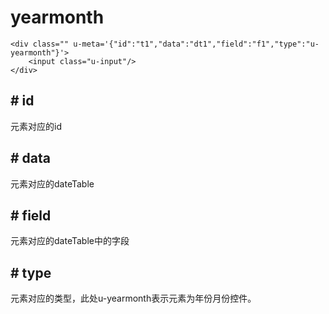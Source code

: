 # yearmonth

	
	<div class="" u-meta='{"id":"t1","data":"dt1","field":"f1","type":"u-yearmonth"}'>
	    <input class="u-input"/>
	</div>

## # id
元素对应的id

## # data
元素对应的dateTable

## # field
元素对应的dateTable中的字段

## # type
元素对应的类型，此处u-yearmonth表示元素为年份月份控件。
